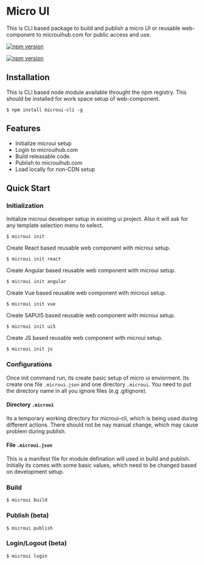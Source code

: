 # Micro UI

This is CLI based package to build and publish a micro UI or reusable web-component to microuihub.com for public access and use. 

[![npm version](https://img.shields.io/npm/v/microui-cli.svg)](https://www.npmjs.com/package/microui-cli)

[![npm version](https://img.shields.io/npm/dm/microui-cli.svg)](https://www.npmjs.com/package/microui-cli)


## Installation
This is CLI based node module available throught the npm registry. This should be installed for work space setup of web-component.

``
$ npm install microui-cli -g
``

## Features
* Initialize microui setup
* Login to microuihub.com
* Build releasable code.
* Publish to microuihub.com
* Load locally for non-CDN setup

## Quick Start

### Initialization
Initialize microui developer setup in existing ui project. Also it will ask for any template selection menu to select.

``$ microui init ``

Create React based reusable web component with microui setup.

``$ microui init react``

Create Angular based reusable web component with microui setup.

``$ microui init angular``

Create Vue based reusable web component with microui setup.

``$ microui init vue``

Create SAPUI5 based reusable web component with microui setup.

``$ microui init ui5``


Create JS based reusable web component with microui setup.

``$ microui init js``


### Configurations

Once init command run, its create basic setup of micro ui enviorment. Its create one file `.microui.json` and one directory `.microui`. You need to put the directory name in all you ignore files (e.g .gitignore).

#### Directory ``.microui``

Its a temporary working directory for microui-cli, which is being used during different actions. There should not be nay manual change, which may cause problem during publish.

#### File ``.microui.json``

This is a manifest file for module defination will used in build and publish. Initially its comes with some basic values, which need to be changed based on development setup.

### Build 

``$ microui build``

### Publish (beta)

``$ microui publish``

### Login/Logout (beta)

``$ microui login``